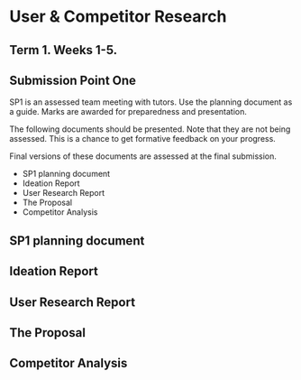 # User & Competitor Research

## Term 1. Weeks 1-5.

## Submission Point One
SP1 is an assessed team meeting with tutors. Use the planning document as a guide. Marks are awarded for preparedness and presentation.

The following documents should be presented. Note that they are not being assessed. This is a chance to get formative feedback on your progress.

Final versions of these documents are assessed at the final submission.

- SP1 planning document
- Ideation Report
- User Research Report
- The Proposal
- Competitor Analysis

## SP1 planning document

## Ideation Report

## User Research Report

## The Proposal

## Competitor Analysis